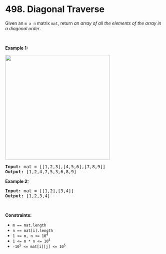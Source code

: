# 498. Diagonal Traverse 

<p>Given an <code>m x n</code> matrix <code>mat</code>, return <em>an array of all the elements of the array in a diagonal order</em>.</p>

<p>&nbsp;</p>
<p><strong class="example">Example 1:</strong></p>
<img alt="" src="https://assets.leetcode.com/uploads/2021/04/10/diag1-grid.jpg" style="width: 334px; height: 334px;" />
<pre>
<strong>Input:</strong> mat = [[1,2,3],[4,5,6],[7,8,9]]
<strong>Output:</strong> [1,2,4,7,5,3,6,8,9]
</pre>

<p><strong class="example">Example 2:</strong></p>

<pre>
<strong>Input:</strong> mat = [[1,2],[3,4]]
<strong>Output:</strong> [1,2,3,4]
</pre>

<p>&nbsp;</p>
<p><strong>Constraints:</strong></p>

<ul>
	<li><code>m == mat.length</code></li>
	<li><code>n == mat[i].length</code></li>
	<li><code>1 &lt;= m, n &lt;= 10<sup>4</sup></code></li>
	<li><code>1 &lt;= m * n &lt;= 10<sup>4</sup></code></li>
	<li><code>-10<sup>5</sup> &lt;= mat[i][j] &lt;= 10<sup>5</sup></code></li>
</ul>
